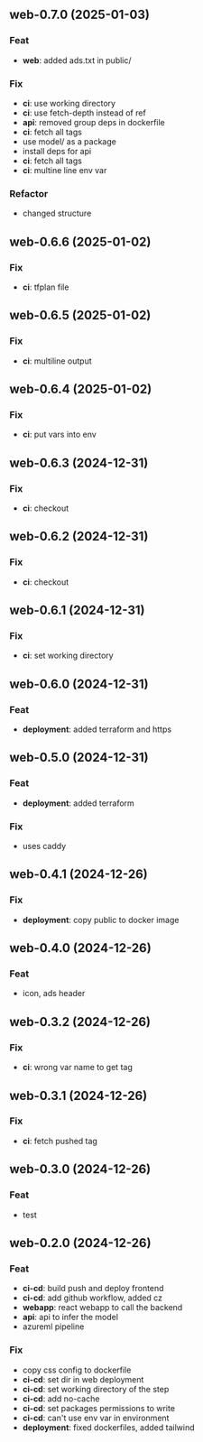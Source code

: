 ## web-0.7.0 (2025-01-03)

### Feat

- **web**: added ads.txt in public/

### Fix

- **ci**: use working directory
- **ci**: use fetch-depth instead of ref
- **api**: removed group deps in dockerfile
- **ci**: fetch all tags
- use model/ as a package
- install deps for api
- **ci**: fetch all tags
- **ci**: multine line env var

### Refactor

- changed structure

## web-0.6.6 (2025-01-02)

### Fix

- **ci**: tfplan file

## web-0.6.5 (2025-01-02)

### Fix

- **ci**: multiline output

## web-0.6.4 (2025-01-02)

### Fix

- **ci**: put vars into env

## web-0.6.3 (2024-12-31)

### Fix

- **ci**: checkout

## web-0.6.2 (2024-12-31)

### Fix

- **ci**: checkout

## web-0.6.1 (2024-12-31)

### Fix

- **ci**: set working directory

## web-0.6.0 (2024-12-31)

### Feat

- **deployment**: added terraform and https

## web-0.5.0 (2024-12-31)

### Feat

- **deployment**: added terraform

### Fix

- uses caddy

## web-0.4.1 (2024-12-26)

### Fix

- **deployment**: copy public to docker image

## web-0.4.0 (2024-12-26)

### Feat

- icon, ads header

## web-0.3.2 (2024-12-26)

### Fix

- **ci**: wrong var name to get tag

## web-0.3.1 (2024-12-26)

### Fix

- **ci**: fetch pushed tag

## web-0.3.0 (2024-12-26)

### Feat

- test

## web-0.2.0 (2024-12-26)

### Feat

- **ci-cd**: build push and deploy frontend
- **ci-cd**: add github workflow, added cz
- **webapp**: react webapp to call the backend
- **api**: api to infer the model
- azureml pipeline

### Fix

- copy css config to dockerfile
- **ci-cd**: set dir in web deployment
- **ci-cd**: set working directory of the step
- **ci-cd**: add no-cache
- **ci-cd**: set packages permissions to write
- **ci-cd**: can't use env var in environment
- **deployment**: fixed dockerfiles, added tailwind
